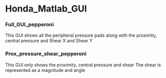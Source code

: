 # Honda_Matlab_GUI


### Full_GUI_pepperoni

This GUI shows all the peripheral pressure pads along with the proximity, central pressure and Shear X and Shear Y

### Prox_pressure_shear_pepperoni

This GUI only shows the proximity, central pressure and shear
The shear is represented as a magnitude and angle
